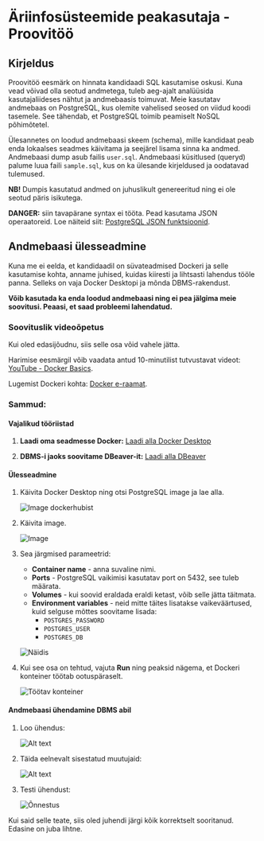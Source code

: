 # Äriinfosüsteemide peakasutaja - Proovitöö

## Kirjeldus

Proovitöö eesmärk on hinnata kandidaadi SQL kasutamise oskusi. Kuna vead võivad olla seotud andmetega, tuleb aeg-ajalt analüüsida kasutajaliideses nähtut ja andmebaasis toimuvat. Meie kasutatav andmebaas on PostgreSQL, kus olemite vahelised seosed on viidud koodi tasemele. See tähendab, et PostgreSQL toimib peamiselt NoSQL põhimõtetel.

Ülesannetes on loodud andmebaasi skeem (schema), mille kandidaat peab enda lokaalses seadmes käivitama ja seejärel lisama sinna ka andmed. Andmebaasi dump asub failis `user.sql`. Andmebaasi küsitlused (queryd) palume luua faili `sample.sql`, kus on ka ülesande kirjeldused ja oodatavad tulemused.

**NB!** Dumpis kasutatud andmed on juhuslikult genereeritud ning ei ole seotud päris isikutega.

**DANGER:** siin tavapärane syntax ei tööta. Pead kasutama JSON operaatoreid. Loe näiteid siit: [PostgreSQL JSON funktsioonid](https://www.postgresql.org/docs/9.3/functions-json.html).

## Andmebaasi ülesseadmine

Kuna me ei eelda, et kandidaadil on süvateadmised Dockeri ja selle kasutamise kohta, anname juhised, kuidas kiiresti ja lihtsasti lahendus tööle panna. Selleks on vaja Docker Desktopi ja mõnda DBMS-rakendust.

**Võib kasutada ka enda loodud andmebaasi ning ei pea jälgima meie soovitusi. Peaasi, et saad probleemi lahendatud.**

### Soovituslik videoõpetus

Kui oled edasijõudnu, siis selle osa võid vahele jätta.

Harimise eesmärgil võib vaadata antud 10-minutilist tutvustavat videot: [YouTube - Docker Basics](https://youtu.be/RdPYA-wDhTA?si=COUhqmJm3CJsqAa4).

Lugemist Dockeri kohta: [Docker e-raamat](https://github.com/bobbyiliev/introduction-to-docker-ebook).

### Sammud:

#### Vajalikud tööriistad
1. **Laadi oma seadmesse Docker:**
   [Laadi alla Docker Desktop](https://www.docker.com/products/docker-desktop/)

2. **DBMS-i jaoks soovitame DBeaver-it:**
   [Laadi alla DBeaver](https://dbeaver.io/)

#### Ülesseadmine

1. Käivita Docker Desktop ning otsi PostgreSQL image ja lae alla.

   ![Image dockerhubist](image.png)

2. Käivita image.

   ![Image](image-1.png)


3. Sea järgmised parameetrid:
   - **Container name** - anna suvaline nimi.
   - **Ports** - PostgreSQL vaikimisi kasutatav port on 5432, see tuleb määrata.
   - **Volumes** - kui soovid eraldada eraldi ketast, võib selle jätta täitmata.
   - **Environment variables** - neid mitte täites lisatakse vaikeväärtused, kuid selguse mõttes soovitame lisada:
     - `POSTGRES_PASSWORD`
     - `POSTGRES_USER`
     - `POSTGRES_DB`

   ![Näidis](image-3.png)

4. Kui see osa on tehtud, vajuta **Run** ning peaksid nägema, et Dockeri konteiner töötab ootuspäraselt.

   ![Töötav konteiner](image-4.png)

#### Andmebaasi ühendamine DBMS abil

1. Loo ühendus:

   ![Alt text](image-5.png)

2. Täida eelnevalt sisestatud muutujaid:

   ![Alt text](image-6.png)

3. Testi ühendust:

   ![Õnnestus](image-7.png)

Kui said selle teate, siis oled juhendi järgi kõik korrektselt sooritanud. Edasine on juba lihtne.
